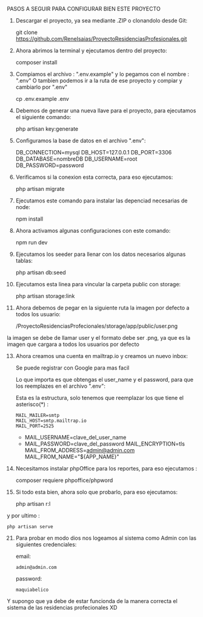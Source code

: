PASOS A SEGUIR PARA CONFIGURAR BIEN ESTE PROYECTO

1) Descargar el proyecto, ya sea mediante .ZIP o clonandolo desde Git: 

	git clone https://github.com/ReneIsaias/ProyectoResidenciasProfesionales.git

2) Ahora abrimos la terminal y ejecutamos dentro del proyecto: 

	composer install

3) Compiamos el archivo : ".env.example" y lo pegamos con el nombre : ".env"  O tambien podemos ir a la ruta de ese proyecto y compiar y cambiarlo por ".env"

	cp .env.example .env

4) Debemos de generar una nueva llave para el proyecto, para ejecutamos el siguiente comando:

	php artisan key:generate

5) Configuramos la base de datos en el archivo ".env":

	DB_CONNECTION=mysql
	DB_HOST=127.0.0.1
	DB_PORT=3306
	DB_DATABASE=nombreDB
	DB_USERNAME=root
	DB_PASSWORD=password

6) Verificamos si la conexion esta correcta, para eso ejecutamos:

	php artisan migrate 

7) Ejecutamos este comando para instalar las depenciad necesarias de node:

	npm install

8) Ahora activamos algunas configuraciones con este comando:

	npm run dev

9) Ejecutamos los seeder para llenar con los datos necesarios algunas tablas:

	php artisan db:seed

10) Ejecutamos esta linea para vincular la carpeta public con storage:

	php artisan storage:link

11) Ahora debemos de pegar en la siguiente ruta la imagen por defecto a todos los usuario:

	/ProyectoResidenciasProfecionales/storage/app/public/user.png

la imagen se debe de llamar user y el formato debe ser .png, ya que es la imagen que cargara a todos los usuarios por defecto

13) Ahora creamos una cuenta en mailtrap.io y creamos un nuevo inbox:

	Se puede registrar con Google para mas facil

	Lo que importa es que obtengas el user_name y el password, para que los reemplazes en el archivo ".env":

	Esta es la estructura, solo tenemos que reemplazar los que tiene el asterisco(*) :

		MAIL_MAILER=smtp
		MAIL_HOST=smtp.mailtrap.io
		MAIL_PORT=2525
	*	MAIL_USERNAME=clave_del_user_name
	*	MAIL_PASSWORD=clave_del_password
		MAIL_ENCRYPTION=tls
		MAIL_FROM_ADDRESS=admin@admin.com
		MAIL_FROM_NAME="${APP_NAME}"

14) Necesitamos instalar phpOffice para los reportes, para eso ejecutamos :

	composer requiere phpoffice/phpword

20) Si todo esta bien, ahora solo que probarlo, para eso ejecutamos:

	php artisan r:l

y por ultimo :

	php artisan serve

21) Para probar en modo dios nos logeamos al sistema como Admin con las siguientes credenciales:

	email:
		
		admin@admin.com

	password:

		maquiabelico

Y supongo que ya debe de estar funcionda de la manera correcta el sistema de las residencias profecionales XD
